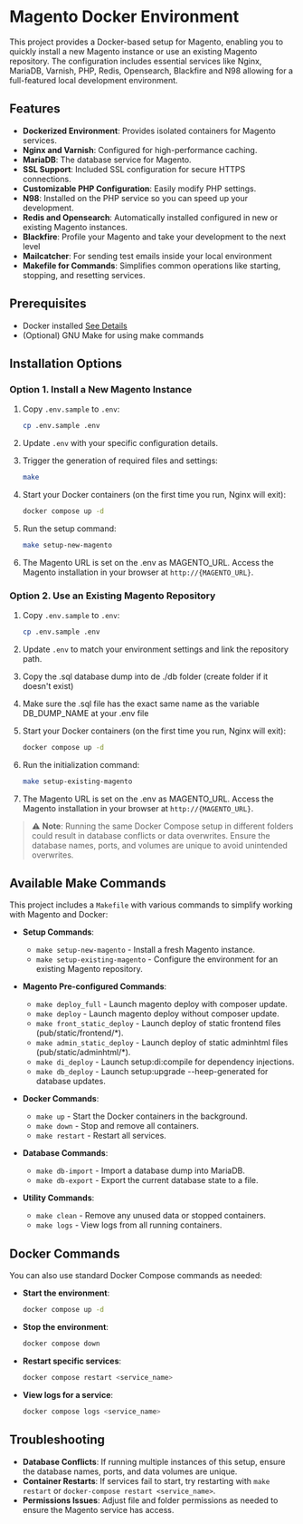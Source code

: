 
# Magento Docker Environment

This project provides a Docker-based setup for Magento, enabling you to quickly install a new Magento instance or use an existing Magento repository. The configuration includes essential services like Nginx, MariaDB, Varnish, PHP, Redis, Opensearch, Blackfire and N98 allowing for a full-featured local development environment.

## Features

- **Dockerized Environment**: Provides isolated containers for Magento services.
- **Nginx and Varnish**: Configured for high-performance caching.
- **MariaDB**: The database service for Magento.
- **SSL Support**: Included SSL configuration for secure HTTPS connections.
- **Customizable PHP Configuration**: Easily modify PHP settings.
- **N98**: Installed on the PHP service so you can speed up your development.
- **Redis and Opensearch**: Automatically installed configured in new or existing Magento instances.
- **Blackfire**: Profile your Magento and take your development to the next level 
- **Mailcatcher**: For sending test emails inside your local environment 
- **Makefile for Commands**: Simplifies common operations like starting, stopping, and resetting services.

## Prerequisites

- Docker installed [See Details](https://docs.docker.com/desktop/)
- (Optional) GNU Make for using make commands

## Installation Options

### Option 1. Install a New Magento Instance

1. Copy `.env.sample` to `.env`:
   ```bash
   cp .env.sample .env
   ```

2. Update `.env` with your specific configuration details.

3. Trigger the generation of required files and settings:
   ```bash
   make
   ```

4. Start your Docker containers (on the first time you run, Nginx will exit):
   ```bash
   docker compose up -d
   ```

5. Run the setup command:
   ```bash
   make setup-new-magento
   ```
6. The Magento URL is set on the .env as MAGENTO_URL. Access the Magento installation in your browser at `http://{MAGENTO_URL}`.

### Option 2. Use an Existing Magento Repository

1. Copy `.env.sample` to `.env`:
   ```bash
   cp .env.sample .env
   ```

2. Update `.env` to match your environment settings and link the repository path.

3. Copy the .sql database dump into de ./db folder (create folder if it doesn't exist)

4. Make sure the .sql file has the exact same name as the variable DB_DUMP_NAME at your .env file

5. Start your Docker containers (on the first time you run, Nginx will exit):
   ```bash
   docker compose up -d
   ```

6. Run the initialization command:
   ```bash
   make setup-existing-magento
   ```

7. The Magento URL is set on the .env as MAGENTO_URL. Access the Magento installation in your browser at `http://{MAGENTO_URL}`.

> ⚠️ **Note**: Running the same Docker Compose setup in different folders could result in database conflicts or data overwrites. Ensure the database names, ports, and volumes are unique to avoid unintended overwrites.

## Available Make Commands

This project includes a `Makefile` with various commands to simplify working with Magento and Docker:

- **Setup Commands**:
  - `make setup-new-magento` - Install a fresh Magento instance.
  - `make setup-existing-magento` - Configure the environment for an existing Magento repository.
- **Magento Pre-configured Commands**:
  - `make deploy_full` - Launch magento deploy with composer update.
  - `make deploy` - Launch magento deploy without composer update.
  - `make front_static_deploy` - Launch deploy of static frontend files (pub/static/frontend/*).
  - `make admin_static_deploy` - Launch deploy of static adminhtml files (pub/static/adminhtml/*).
  - `make di_deploy` - Launch setup:di:compile for dependency injections.
  - `make db_deploy` - Launch setup:upgrade --heep-generated for database updates.
- **Docker Commands**:
  - `make up` - Start the Docker containers in the background.
  - `make down` - Stop and remove all containers.
  - `make restart` - Restart all services.

- **Database Commands**:
  - `make db-import` - Import a database dump into MariaDB.
  - `make db-export` - Export the current database state to a file.

- **Utility Commands**:
  - `make clean` - Remove any unused data or stopped containers.
  - `make logs` - View logs from all running containers.

## Docker Commands

You can also use standard Docker Compose commands as needed:

- **Start the environment**:
  ```bash
  docker compose up -d
  ```

- **Stop the environment**:
  ```bash
  docker compose down
  ```

- **Restart specific services**:
  ```bash
  docker compose restart <service_name>
  ```

- **View logs for a service**:
  ```bash
  docker compose logs <service_name>
  ```

## Troubleshooting

- **Database Conflicts**: If running multiple instances of this setup, ensure the database names, ports, and data volumes are unique.
- **Container Restarts**: If services fail to start, try restarting with `make restart` or `docker-compose restart <service_name>`.
- **Permissions Issues**: Adjust file and folder permissions as needed to ensure the Magento service has access.
